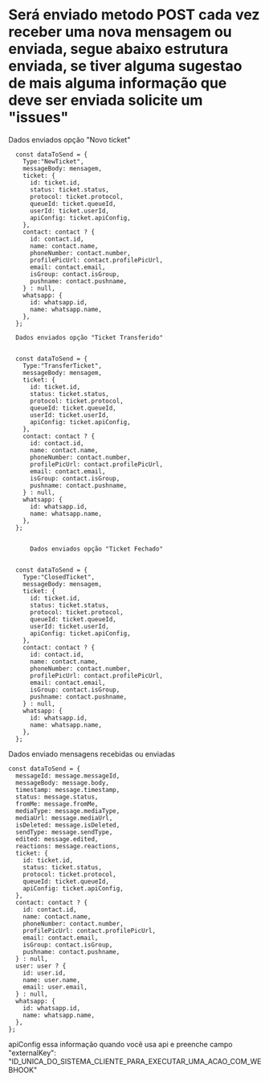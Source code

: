 # Será enviado metodo POST cada vez receber uma nova mensagem ou enviada, segue abaixo estrutura enviada, se tiver alguma sugestao de mais alguma informação que deve ser enviada solicite um "issues"


Dados enviados opção "Novo ticket"


      const dataToSend = {
        Type:"NewTicket",
        messageBody: mensagem,
        ticket: {
          id: ticket.id,
          status: ticket.status,
          protocol: ticket.protocol,
          queueId: ticket.queueId,
		  userId: ticket.userId,
          apiConfig: ticket.apiConfig,
        },
        contact: contact ? {
          id: contact.id,
          name: contact.name,
          phoneNumber: contact.number,
          profilePicUrl: contact.profilePicUrl,
          email: contact.email,
          isGroup: contact.isGroup,
          pushname: contact.pushname,
        } : null,
        whatsapp: {
          id: whatsapp.id,
          name: whatsapp.name,
        },
      };
	  
	  Dados enviados opção "Ticket Transferido"


      const dataToSend = {
        Type:"TransferTicket",
        messageBody: mensagem,
        ticket: {
          id: ticket.id,
          status: ticket.status,
          protocol: ticket.protocol,
          queueId: ticket.queueId,
		  userId: ticket.userId,
          apiConfig: ticket.apiConfig,
        },
        contact: contact ? {
          id: contact.id,
          name: contact.name,
          phoneNumber: contact.number,
          profilePicUrl: contact.profilePicUrl,
          email: contact.email,
          isGroup: contact.isGroup,
          pushname: contact.pushname,
        } : null,
        whatsapp: {
          id: whatsapp.id,
          name: whatsapp.name,
        },
      };
	  
	  
	  	  Dados enviados opção "Ticket Fechado"


      const dataToSend = {
        Type:"ClosedTicket",
        messageBody: mensagem,
        ticket: {
          id: ticket.id,
          status: ticket.status,
          protocol: ticket.protocol,
          queueId: ticket.queueId,
		  userId: ticket.userId,
          apiConfig: ticket.apiConfig,
        },
        contact: contact ? {
          id: contact.id,
          name: contact.name,
          phoneNumber: contact.number,
          profilePicUrl: contact.profilePicUrl,
          email: contact.email,
          isGroup: contact.isGroup,
          pushname: contact.pushname,
        } : null,
        whatsapp: {
          id: whatsapp.id,
          name: whatsapp.name,
        },
      };
	  
Dados enviado mensagens recebidas ou enviadas

    const dataToSend = {
      messageId: message.messageId,
      messageBody: message.body,
      timestamp: message.timestamp,
      status: message.status,
      fromMe: message.fromMe,
      mediaType: message.mediaType,
      mediaUrl: message.mediaUrl,
      isDeleted: message.isDeleted,
      sendType: message.sendType,
      edited: message.edited,
      reactions: message.reactions,
      ticket: {
        id: ticket.id,
        status: ticket.status,
        protocol: ticket.protocol,
        queueId: ticket.queueId,
        apiConfig: ticket.apiConfig,
      },
      contact: contact ? {
        id: contact.id,
        name: contact.name,
        phoneNumber: contact.number,
        profilePicUrl: contact.profilePicUrl,
        email: contact.email,
        isGroup: contact.isGroup,
        pushname: contact.pushname,
      } : null,
      user: user ? {
        id: user.id,
        name: user.name,
        email: user.email,
      } : null,
      whatsapp: {
        id: whatsapp.id,
        name: whatsapp.name,
      },
    };
	
	
	
apiConfig essa informação quando você usa api e preenche campo "externalKey": "ID_UNICA_DO_SISTEMA_CLIENTE_PARA_EXECUTAR_UMA_ACAO_COM_WEBHOOK"